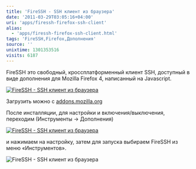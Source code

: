 ```yaml
---
title: 'FireSSH - SSH клиент из браузера'
date: '2011-03-29T03:05:16+04:00'
uri: 'apps/firessh-firefox-ssh-client'
alias: 
  - 'apps/firessh-firefox-ssh-client.html'
tags: 'FireSSH,Firefox,Дополнения'
source: ''
unixtime: 1301353516
visits: 6187
---
```

FireSSH это свободный, кроссплатформенный клиент SSH, доступный в виде дополнения для Mozilla Firefox 4, написанный на Javascript.

[![FireSSH - SSH клиент из браузера](img/2011/03/29/03-00/firessh2-5569786210-o.jpg)](img/2011/03/29/03-00/firessh2-5569786210-o.jpg)

Загрузить можно с [addons.mozilla.org](https://addons.mozilla.org/en-us/firefox/addon/firessh/)

После инсталляции, для настройки и включения/выключения, переходим (Инструменты → Дополнения)

[![FireSSH - SSH клиент из браузера](img/2011/03/29/03-00/firessh1-5569785652-o.jpg)](img/2011/03/29/03-00/firessh1-5569785652-o.jpg)

и нажимаем на настройку, затем  для запуска выбираем FireSSH из меню «Инструментов».

![FireSSH - SSH клиент из браузера](img/2011/03/29/03-00/firessh1-5569785812-o.jpg)
